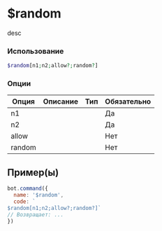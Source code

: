 # $random
desc
### Использование
```php
$random[n1;n2;allow?;random?]
```

### Опции

| Опция | Описание | Тип | Обязательно |
|--------|-------------|------|----------|
| n1 |  |  | Да | 
| n2 |  |  | Да | 
| allow |  |  | Нет |
| random |  |  | Нет |
## Пример(ы)

```javascript
bot.command({
  name: '$random',
  code: `
$random[n1;n2;allow?;random?]`
// Возвращает: ...
})
```